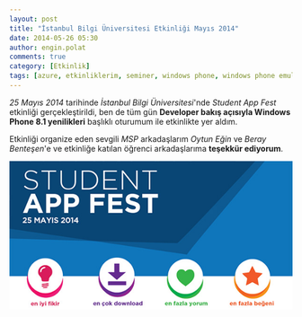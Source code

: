 ```yaml
---
layout: post
title: "İstanbul Bilgi Üniversitesi Etkinliği Mayıs 2014"
date: 2014-05-26 05:30
author: engin.polat
comments: true
category: [Etkinlik]
tags: [azure, etkinliklerim, seminer, windows phone, windows phone emulator, windowsphone, wp8]
---
```

*25 Mayıs 2014* tarihinde *İstanbul Bilgi Üniversitesi*'nde *Student App Fest* etkinliği gerçekleştirildi, ben de tüm gün **Developer bakış açısıyla Windows Phone 8.1 yenilikleri** başlıklı oturumum ile etkinlikte yer aldım.

Etkinliği organize eden sevgili *MSP* arkadaşlarım *Oytun Eğin* ve *Beray Benteşen*'e ve etkinliğe katılan öğrenci arkadaşlarıma **teşekkür ediyorum**.

![İstanbul Bilgi Üniversitesi Windows Phone 8.1 Etkinlik](/assets/uploads/2014/05/IstanbulBilgiUniversitesi-WindowsPhone81-Etkinlik.jpg)

